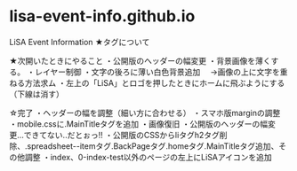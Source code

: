 # lisa-event-info.github.io
LiSA Event Information
★タグについて



★次開いたときにやること
・公開版のヘッダーの幅変更
・背景画像を薄くする。
・レイヤー制御
・文字の後ろに薄い白色背景追加
　→画像の上に文字を重ねる方法求ム
・左上の「LiSA」とロゴを押したときにホームに飛ぶようにする（下線は消す）


☆完了
・ヘッダーの幅を調整（細い方に合わせる）
・スマホ版marginの調整
・mobile.cssに.MainTitleタグを追加
・画像復旧
・公開版のヘッダーの幅変更...できてない..だとぉっ!!
・公開版のCSSからliタグh2タグ削除、.spreadsheet--itemタグ.BackPageタグ.homeタグ.MainTitleタグ追加、その他調整
・index、0-index-test以外のページの左上にLiSAアイコンを追加
